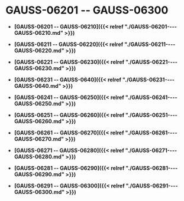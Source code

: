# GAUSS-06201 -- GAUSS-06300<a name="ZH-CN_TOPIC_0302073248"></a>

-   **[GAUSS-06201 -- GAUSS-06210]({{< relref "./GAUSS-06201----GAUSS-06210.md" >}})**

-   **[GAUSS-06211 -- GAUSS-06220]({{< relref "./GAUSS-06211----GAUSS-06220.md" >}})**

-   **[GAUSS-06221 -- GAUSS-06230]({{< relref "./GAUSS-06221----GAUSS-06230.md" >}})**

-   **[GAUSS-06231 -- GAUSS-0640]({{< relref "./GAUSS-06231----GAUSS-0640.md" >}})**

-   **[GAUSS-06241 -- GAUSS-06250]({{< relref "./GAUSS-06241----GAUSS-06250.md" >}})**

-   **[GAUSS-06251 -- GAUSS-06260]({{< relref "./GAUSS-06251----GAUSS-06260.md" >}})**

-   **[GAUSS-06261 -- GAUSS-06270]({{< relref "./GAUSS-06261----GAUSS-06270.md" >}})**

-   **[GAUSS-06271 -- GAUSS-06280]({{< relref "./GAUSS-06271----GAUSS-06280.md" >}})**

-   **[GAUSS-06281 -- GAUSS-06290]({{< relref "./GAUSS-06281----GAUSS-06290.md" >}})**

-   **[GAUSS-06291 -- GAUSS-06300]({{< relref "./GAUSS-06291----GAUSS-06300.md" >}})**
